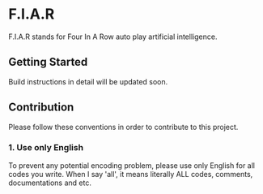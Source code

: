 # F.I.A.R

F.I.A.R stands for Four In A Row auto play artificial intelligence.

## Getting Started

Build instructions in detail will be updated soon.

## Contribution

Please follow these conventions in order to contribute to this project.

### 1. Use only English

To prevent any potential encoding problem, please use only English for all codes you write.
When I say 'all', it means literally ALL codes, comments, documentations and etc.